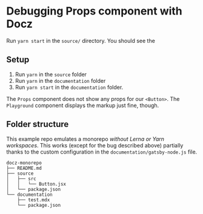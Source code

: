 # Debugging Props component with Docz

Run `yarn start` in the `source/` directory. You should see the

## Setup

1. Run `yarn` in the `source` folder
2. Run `yarn` in the `documentation` folder
3. Run `yarn start` in the `documentation` folder.

The `Props` component does not show any props for our `<Button>`. The `Playground` component displays the markup just fine, though.

## Folder structure

This example repo emulates a monorepo _without Lerna or Yarn workspaces_. This works (except for the bug described above) partially thanks to the custom configuration in the `documentation/gatsby-node.js` file.

```
docz-monorepo
├── README.md
├── source
│   ├── src
│   │   └── Button.jsx
│   └── package.json
└── documentation
    ├── test.mdx
    └── package.json
```
